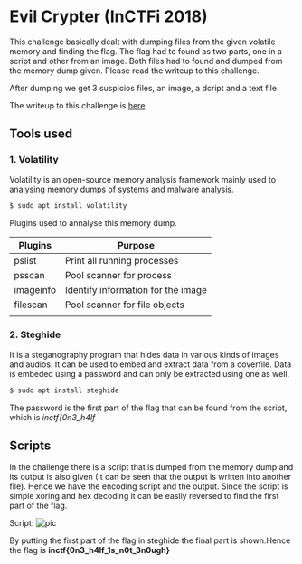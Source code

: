 # Evil Crypter (InCTFi 2018)

This challenge basically dealt with dumping files from the given volatile memory and finding the flag. The flag had to found as two parts, one in a script and other from an image. Both files had to found and dumped from the memory dump given. Please read the writeup to this challenge.

After dumping we get 3 suspicios files, an image, a dcript and a text file.

The writeup to this challenge is  [here](https://volatilevirus.home.blog/2018/10/12/inctf-2018-evil-crypter-writeup/)

## Tools used 

### 1. Volatility
Volatility is an open-source memory analysis framework mainly used to analysing memory dumps of systems and malware analysis.
```bash
$ sudo apt install volatility
```
Plugins used to annalyse this memory dump.

| Plugins   | Purpose                            |
| -------   |----------------------------------- |
| pslist    |Print all running processes         |
| psscan    |Pool scanner for process            |
| imageinfo |Identify information for the image  |
| filescan  |Pool scanner for file objects       |
|           |                                    |

### 2. Steghide
It is a steganography program that hides data in various kinds of images and audios. It can be used to embed and extract data from a coverfile. Data is embeded using a password and can only be extracted using one as well.

```bash
$ sudo apt install steghide
```
The password is the first part of the flag that can be found from the script, which is *inctf{0n3_h4lf* 

## Scripts
In the challenge there is a script that is dumped from the memory dump and its output is also given (It can be seen  that the output is written into another file). Hence we have the encoding script and the output. Since the script is simple xoring and hex decoding it can be easily reversed to find the first part of the flag.

Script:
  ![pic](../img/script.png)

By putting the first part of the flag in steghide the final part is shown.Hence the flag is **inctf{0n3_h4lf_1s_n0t_3n0ugh}**
